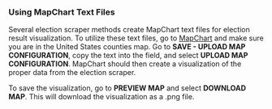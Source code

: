 ### Using MapChart Text Files

Several election scraper methods create MapChart text files for election result visualization. To utilize these text files, go to [MapChart](https://mapchart.net/usa-counties.html) and make sure you are in the United States counties map. Go to **SAVE - UPLOAD MAP CONFIGURATION**, copy the text into the field, and select **UPLOAD MAP CONFIGURATION**. MapChart should then create a visualization of the proper data from the election scraper. 

To save the visualization, go to **PREVIEW MAP** and select **DOWNLOAD MAP**. This will download the visualization as a .png file.
